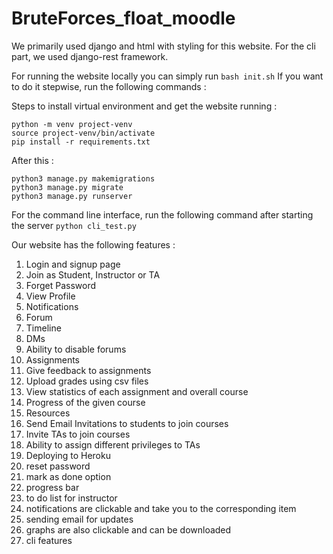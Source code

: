# BruteForces_float_moodle
We primarily used django and html with styling for this website. For the cli part, we used django-rest framework.

For running the website locally you can simply run 
``` bash init.sh ```
If you want to do it stepwise, run the following commands :

Steps to install virtual environment and get the website running : 

```
python -m venv project-venv
source project-venv/bin/activate
pip install -r requirements.txt 
```
After this :
```
python3 manage.py makemigrations
python3 manage.py migrate
python3 manage.py runserver
```
For the command line interface, run the following command after starting the server
```python cli_test.py ```

Our website has the following features :
1. Login and signup page
2. Join as Student, Instructor or TA
3. Forget Password
4. View Profile
5. Notifications
6. Forum
7. Timeline
8. DMs
9. Ability to disable forums
10. Assignments
11. Give feedback to assignments
12. Upload grades using csv files
13. View statistics of each assignment and overall course
14. Progress of the given course
15. Resources
16. Send Email Invitations to students to join courses
17. Invite TAs to join courses
18. Ability to assign different privileges to TAs
19. Deploying to Heroku
20. reset password
21. mark as done option
22. progress bar
23. to do list for instructor
24. notifications are clickable and take you to the corresponding item
25. sending email for updates
26. graphs are also clickable and can be downloaded
27. cli features
